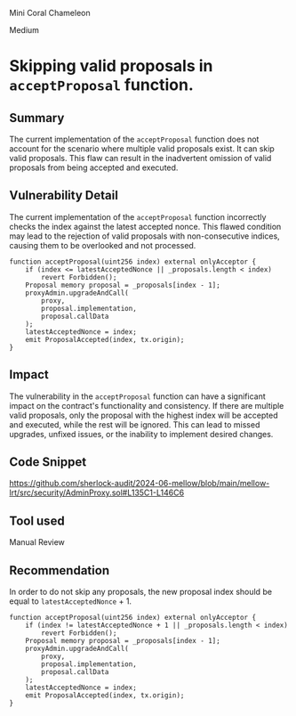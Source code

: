 Mini Coral Chameleon

Medium

# Skipping valid proposals in `acceptProposal` function.

## Summary
The current implementation of the `acceptProposal` function does not account for the scenario where multiple valid proposals exist. It can skip valid proposals. This flaw can result in the inadvertent omission of valid proposals from being accepted and executed.

## Vulnerability Detail
The current implementation of the `acceptProposal` function incorrectly checks the index against the latest accepted nonce. This flawed condition may lead to the rejection of valid proposals with non-consecutive indices, causing them to be overlooked and not processed.

```solidity
function acceptProposal(uint256 index) external onlyAcceptor {
    if (index <= latestAcceptedNonce || _proposals.length < index)
        revert Forbidden();
    Proposal memory proposal = _proposals[index - 1];
    proxyAdmin.upgradeAndCall(
        proxy,
        proposal.implementation,
        proposal.callData
    );
    latestAcceptedNonce = index;
    emit ProposalAccepted(index, tx.origin);
}
```

## Impact
The vulnerability in the `acceptProposal` function can have a significant impact on the contract's functionality and consistency. If there are multiple valid proposals, only the proposal with the highest index will be accepted and executed, while the rest will be ignored. This can lead to missed upgrades, unfixed issues, or the inability to implement desired changes.

## Code Snippet
https://github.com/sherlock-audit/2024-06-mellow/blob/main/mellow-lrt/src/security/AdminProxy.sol#L135C1-L146C6

## Tool used

Manual Review

## Recommendation
In order to do not skip any proposals, the new proposal index should be equal to `latestAcceptedNonce` + 1.

```solidity
function acceptProposal(uint256 index) external onlyAcceptor {
    if (index != latestAcceptedNonce + 1 || _proposals.length < index)
        revert Forbidden();
    Proposal memory proposal = _proposals[index - 1];
    proxyAdmin.upgradeAndCall(
        proxy,
        proposal.implementation,
        proposal.callData
    );
    latestAcceptedNonce = index;
    emit ProposalAccepted(index, tx.origin);
}
```
